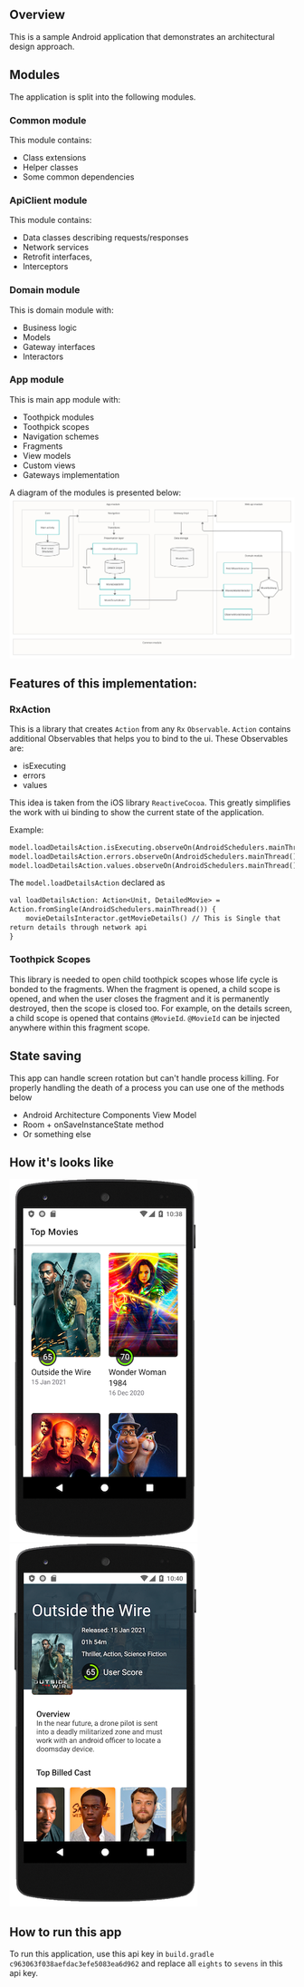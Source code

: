 ## Overview
This is a sample Android application that demonstrates an architectural design approach. 

## Modules
The application is split into the following modules. 

### Common module
This module contains:
- Class extensions
- Helper classes
- Some common dependencies

### ApiClient module
This module contains:
- Data classes describing requests/responses 
- Network services
- Retrofit interfaces,
- Interceptors

### Domain module
This is domain module with:
- Business logic
- Models
- Gateway interfaces
- Interactors

### App module
This is main app module with:
- Toothpick modules
- Toothpick scopes
- Navigation schemes
- Fragments
- View models
- Custom views
- Gateways implementation

A diagram of the modules is presented below: 
![](https://github.com/SergeyBukarev/MovieApp/blob/master/images/scheme_1.png?raw=true)


## Features of this implementation:

### RxAction
This is a library that creates `Action` from any `Rx` `Observable`. `Action` contains additional Observables that helps you to bind to the ui. 
These Observables are: 
- isExecuting
- errors
- values

This idea is taken from the iOS library `ReactiveCocoa`. This greatly simplifies the work with ui binding to show the current state of the application. 

Example:
```
model.loadDetailsAction.isExecuting.observeOn(AndroidSchedulers.mainThread()).autoDispose(this).subscribe(views.activityIndicatorView.visibility())
model.loadDetailsAction.errors.observeOn(AndroidSchedulers.mainThread()).autoDispose(this).subscribe(::showError)
model.loadDetailsAction.values.observeOn(AndroidSchedulers.mainThread()).autoDispose(this).subscribe(::initViews)
```
The `model.loadDetailsAction` declared as

```
val loadDetailsAction: Action<Unit, DetailedMovie> = Action.fromSingle(AndroidSchedulers.mainThread()) {
	movieDetailsInteractor.getMovieDetails() // This is Single that return details through network api
}
```

### Toothpick Scopes
This library is needed to open child toothpick scopes whose life cycle is bonded to the fragments. When the fragment is opened, a child scope is opened, and when the user closes the fragment and it is permanently destroyed, then the scope is closed too.
For example, on the details screen, a child scope is opened that contains `@MovieId`. `@MovieId` can be injected anywhere within this fragment scope. 

## State saving 
This app can handle screen rotation but can't handle process killing. For properly handling the death of a process you can use one of the methods below
 - Android Architecture Components View Model
 - Room + onSaveInstanceState method
 - Or something else
 
## How it's looks like
![](https://github.com/SergeyBukarev/MovieApp/blob/master/images/screen_1.png?raw=true)
![](https://github.com/SergeyBukarev/MovieApp/blob/master/images/screen_2.png?raw=true)

## How to run this app
To run this application, use this api key in `build.gradle` `c963063f038aefdac3efe5083ea6d962` and replace all `eights` to `sevens` in this api key. 


